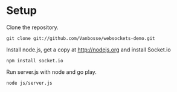 # Setup

Clone the repository.

	git clone git://github.com/Vanbosse/websockets-demo.git

Install node.js, get a copy at http://nodejs.org and install Socket.io

	npm install socket.io

Run server.js with node and go play.

	node js/server.js
